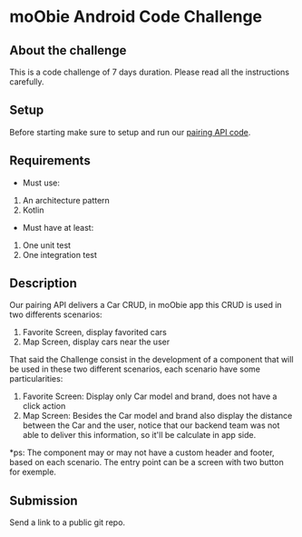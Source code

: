 # moObie Android Code Challenge

## About the challenge
This is a code challenge of 7 days duration. Please read all the instructions carefully.

## Setup
Before starting make sure to setup and run our [pairing API code](https://github.com/andresfabreu/moobie-android-pairing-api).

## Requirements
- Must use: 
1. An architecture pattern
2. Kotlin

- Must have at least:
1. One unit test
2. One integration test

## Description
Our pairing API delivers a Car CRUD, in moObie app this CRUD is used in two differents scenarios: 
1. Favorite Screen, display favorited cars
2. Map Screen, display cars near the user

That said the Challenge consist in the development of a component that will be used in these two different scenarios, each scenario have some particularities:
1. Favorite Screen: Display only Car model and brand, does not have a click action
2. Map Screen: Besides the Car model and brand also display the distance between the Car and the user, notice that our backend team was not able to deliver this information, so it'll be calculate in app side.

*ps: The component may or may not have a custom header and footer, based on each scenario. The entry point can be a screen with two button for exemple.

## Submission
Send a link to a public git repo.
